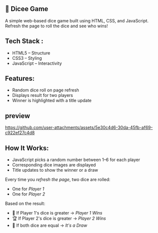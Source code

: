 ## 🎲 Dicee Game
A simple web-based dice game built using HTML, CSS, and JavaScript. Refresh the page to roll the dice and see who wins!

## Tech Stack :
- HTML5 – Structure
- CSS3 – Styling
- JavaScript – Interactivity

## Features:
- Random dice roll on page refresh
- Displays result for two players
- Winner is highlighted with a title update



## preview 

https://github.com/user-attachments/assets/5e30c4d6-30da-45fb-af69-c922ef27c4d8

## How It Works:
- JavaScript picks a random number between 1–6 for each player
- Corresponding dice images are displayed
- Title updates to show the winner or a draw

Every time you *refresh the page*, two dice are rolled:
- One for *Player 1*
- One for *Player 2*

Based on the result:
- 🎉 If Player 1's dice is greater → *Player 1 Wins*
- 🏆 If Player 2's dice is greater → *Player 2 Wins*
- 🤝 If both dice are equal → *It's a Draw*
